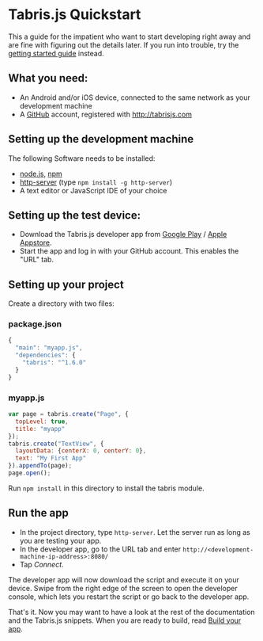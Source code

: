 ---
---
# Tabris.js Quickstart

This a guide for the impatient who want to start developing right away and are fine with figuring out the details later. If you run into trouble, try the [getting started guide](getting-started.md) instead.

## What you need:

- An Android and/or iOS device, connected to the same network as your development machine
- A [GitHub](https://github.com/) account, registered with http://tabrisjs.com

## Setting up the development machine

The following Software needs to be installed:

- [node.js](https://nodejs.org/), [npm](https://docs.npmjs.com/getting-started/installing-node)
- [http-server](https://www.npmjs.com/package/http-server) (type `npm install -g http-server`)
- A text editor or JavaScript IDE of your choice

## Setting up the test device:

- Download the Tabris.js developer app from [Google Play](https://play.google.com/store/apps/details?id=com.eclipsesource.tabris.js) / [Apple Appstore](https://itunes.apple.com/us/app/tabris.js/id939600018?mt=8).
- Start the app and log in with your GitHub account. This enables the "URL" tab.

## Setting up your project

Create a directory with two files:

### package.json

```js
{
  "main": "myapp.js",
  "dependencies": {
    "tabris": "^1.6.0"
  }
}
```

### myapp.js

```js
var page = tabris.create("Page", {
  topLevel: true,
  title: "myapp"
});
tabris.create("TextView", {
  layoutData: {centerX: 0, centerY: 0},
  text: "My First App"
}).appendTo(page);
page.open();
```

Run `npm install` in this directory to install the tabris module.

## Run the app

- In the project directory, type `http-server`. Let the server run as long as you are testing your app.
- In the developer app, go to the URL tab and enter `http://<development-machine-ip-address>:8080/`
- Tap *Connect*.

The developer app will now download the script and execute it on your device. Swipe from the right edge of the screen to open the developer console, which lets you restart the script or go back to the developer app.

That's it. Now you may want to have a look at the rest of the documentation and the Tabris.js snippets. When you are ready to build, read [Build your app](build.md).

